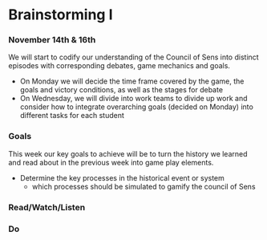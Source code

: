 # Brainstorming I

### November 14th & 16th

We will start to codify our understanding of the Council of Sens into distinct episodes with corresponding debates, game mechanics and goals.&#x20;

* On Monday we will decide the time frame covered by the game, the goals and victory conditions, as well as the stages for debate
* On Wednesday, we will divide into work teams to divide up work and consider how to integrate overarching goals (decided on Monday) into different tasks for each student

### Goals

This week our key goals to achieve will be to turn the history we learned and read about in the previous week into game play elements.&#x20;

* Determine the key processes in the historical event or system
  * which processes should be simulated to gamify the council of Sens

### Read/Watch/Listen



### Do

